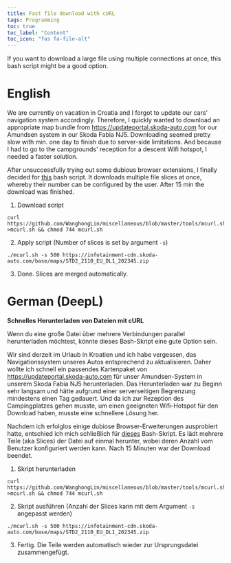 ```yaml
---
title: Fast file download with cURL
tags: Programming
toc: true
toc_label: "Content"
toc_icon: "fas fa-file-alt"
---
```



If you want to download a large file using multiple connections at once, this bash script might be a good option.


# English
We are currently on vacation in Croatia and I forgot to update our cars' navigation system accordingly. Therefore, I quickly wanted to download an appropriate map bundle from https://updateportal.skoda-auto.com for our Amundsen system in our Skoda Fabia NJ5. Downloading seemed pretty slow with min. one day to finish due to server-side limitations. And because I had to go to the campgrounds' reception for a descent Wifi hotspot, I needed a faster solution.

After unsuccessfully trying out some dubious browser extensions, I finally decided for [this](https://github.com/WanghongLin/miscellaneous/blob/master/tools/mcurl.sh) bash script. It downloads multiple file slices at once, whereby their number can be configured by the user. After 15 min the download was finished.

1. Download script
```
curl https://github.com/WanghongLin/miscellaneous/blob/master/tools/mcurl.sh >mcurl.sh && chmod 744 mcurl.sh
```
2. Apply script (Number of slices is set by argument `-s`)
```
./mcurl.sh -s 500 https://infotainment-cdn.skoda-auto.com/base/maps/STD2_2110_EU_DL1_202345.zip
```
3. Done. Slices are merged automatically.


# German (DeepL)
**Schnelles Herunterladen von Dateien mit cURL**

Wenn du eine große Datei über mehrere Verbindungen parallel herunterladen möchtest, könnte dieses Bash-Skript eine gute Option sein.

Wir sind derzeit im Urlaub in Kroatien und ich habe vergessen, das Navigationssystem unseres Autos entsprechend zu aktualisieren. Daher wollte ich schnell ein passendes Kartenpaket von https://updateportal.skoda-auto.com für unser Amundsen-System in unserem Skoda Fabia NJ5 herunterladen. Das Herunterladen war zu Beginn sehr langsam und hätte aufgrund einer serverseitigen Begrenzung mindestens einen Tag gedauert. Und da ich zur Rezeption des Campingplatzes gehen musste, um einen geeigneten Wifi-Hotspot für den Download haben, musste eine schnellere Lösung her.

Nachdem ich erfolglos einige dubiose Browser-Erweiterungen ausprobiert hatte, entschied ich mich schließlich für [dieses](https://github.com/WanghongLin/miscellaneous/blob/master/tools/mcurl.sh) Bash-Skript. Es lädt mehrere Teile (aka Slices) der Datei auf einmal herunter, wobei deren Anzahl vom Benutzer konfiguriert werden kann. Nach 15 Minuten war der Download beendet.

1. Skript herunterladen
```
curl https://github.com/WanghongLin/miscellaneous/blob/master/tools/mcurl.sh >mcurl.sh && chmod 744 mcurl.sh
```
2. Skript ausführen (Anzahl der Slices kann mit dem Argument `-s` angepasst werden)
```
./mcurl.sh -s 500 https://infotainment-cdn.skoda-auto.com/base/maps/STD2_2110_EU_DL1_202345.zip
```
3. Fertig. Die Teile werden automatisch wieder zur Ursprungsdatei zusammengefügt.
